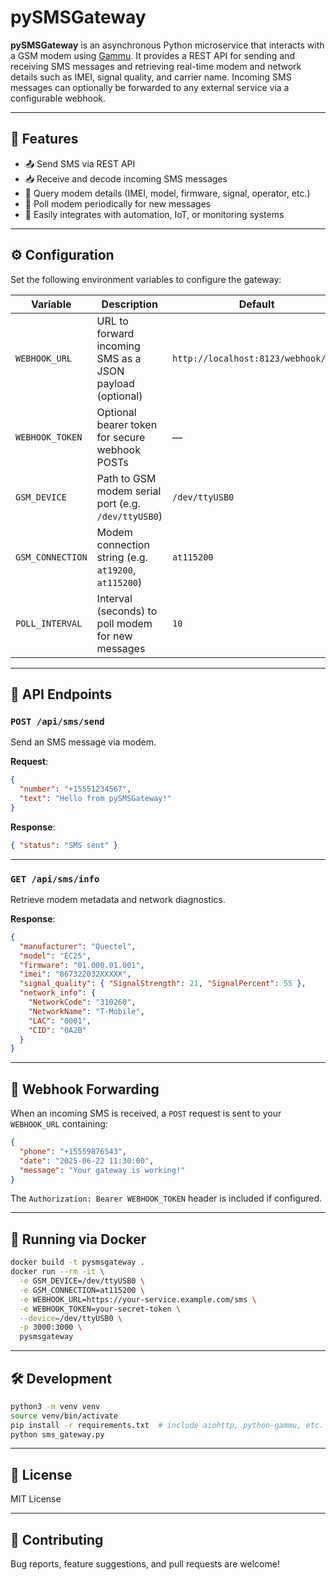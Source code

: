 # pySMSGateway

**pySMSGateway** is an asynchronous Python microservice that interacts with a GSM modem using [Gammu](https://wammu.eu/gammu/). It provides a REST API for sending and receiving SMS messages and retrieving real-time modem and network details such as IMEI, signal quality, and carrier name. Incoming SMS messages can optionally be forwarded to any external service via a configurable webhook.

---

## 🚀 Features

- 📤 Send SMS via REST API  
- 📥 Receive and decode incoming SMS messages  
- 📶 Query modem details (IMEI, model, firmware, signal, operator, etc.)  
- 🔁 Poll modem periodically for new messages  
- 🔧 Easily integrates with automation, IoT, or monitoring systems  

---

## ⚙️ Configuration

Set the following environment variables to configure the gateway:

| Variable           | Description                                                        | Default                             |
|--------------------|--------------------------------------------------------------------|-------------------------------------|
| `WEBHOOK_URL`      | URL to forward incoming SMS as a JSON payload (optional)           | `http://localhost:8123/webhook/sms` |
| `WEBHOOK_TOKEN`    | Optional bearer token for secure webhook POSTs                     | —                                   |
| `GSM_DEVICE`       | Path to GSM modem serial port (e.g. `/dev/ttyUSB0`)                | `/dev/ttyUSB0`                      |
| `GSM_CONNECTION`   | Modem connection string (e.g. `at19200`, `at115200`)               | `at115200`                          |
| `POLL_INTERVAL`    | Interval (seconds) to poll modem for new messages                  | `10`                                |

---

## 📡 API Endpoints

### `POST /api/sms/send`

Send an SMS message via modem.

**Request**:

```json
{
  "number": "+15551234567",
  "text": "Hello from pySMSGateway!"
}
```

**Response**:

```json
{ "status": "SMS sent" }
```

---

### `GET /api/sms/info`

Retrieve modem metadata and network diagnostics.

**Response**:

```json
{
  "manufacturer": "Quectel",
  "model": "EC25",
  "firmware": "01.000.01.001",
  "imei": "867322032XXXXX",
  "signal_quality": { "SignalStrength": 21, "SignalPercent": 55 },
  "network_info": {
    "NetworkCode": "310260",
    "NetworkName": "T-Mobile",
    "LAC": "0001",
    "CID": "0A2B"
  }
}
```

---

## 🔁 Webhook Forwarding

When an incoming SMS is received, a `POST` request is sent to your `WEBHOOK_URL` containing:

```json
{
  "phone": "+15559876543",
  "date": "2025-06-22 11:30:00",
  "message": "Your gateway is working!"
}
```

The `Authorization: Bearer WEBHOOK_TOKEN` header is included if configured.

---

## 🐳 Running via Docker

```bash
docker build -t pysmsgateway .
docker run --rm -it \
  -e GSM_DEVICE=/dev/ttyUSB0 \
  -e GSM_CONNECTION=at115200 \
  -e WEBHOOK_URL=https://your-service.example.com/sms \
  -e WEBHOOK_TOKEN=your-secret-token \
  --device=/dev/ttyUSB0 \
  -p 3000:3000 \
  pysmsgateway
```

---

## 🛠️ Development

```bash
python3 -m venv venv
source venv/bin/activate
pip install -r requirements.txt  # include aiohttp, python-gammu, etc.
python sms_gateway.py
```

---

## 📝 License

MIT License

---

## 🤝 Contributing

Bug reports, feature suggestions, and pull requests are welcome!
